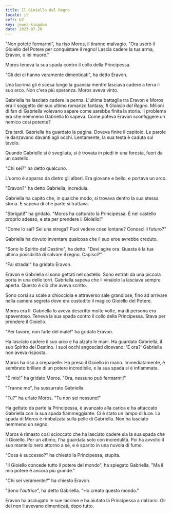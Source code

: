 ```yaml
---
title: Il Gioiello del Regno
locale: it
cefr: b2
key: jewel-kingdom
date: 2023-07-20
---
```


"Non potete fermarmi", ha riso Moros, il tiranno malvagio. "Ora userò il Gioiello del Potere per conquistare il regno! Lascia cadere la tua arma, Eravon, o lei muore."

Moros teneva la sua spada contro il collo della Principessa.

"Gli dei ci hanno veramente dimenticati", ha detto Eravon.

Una lacrima gli è scesa lungo la guancia mentre lasciava cadere a terra il suo arco. Non c'era più speranza. Moros aveva vinto.

Gabriella ha lasciato cadere la penna. L'ultima battaglia tra Eravon e Moros era il soggetto del suo ultimo romanzo fantasy, *Il Gioiello del Regno*. Milioni di fan di Gabriella volevano sapere come sarebbe finita la storia. Il problema era che nemmeno Gabriella lo sapeva. Come poteva Eravon sconfiggere un nemico così potente?

Era tardi. Gabriella ha guardato la pagina. Doveva finire il capitolo. Le parole le danzavano davanti agli occhi. Lentamente, la sua testa è caduta sul tavolo.

Quando Gabrielle si è svegliata, si è trovata in piedi in una foresta, fuori da un castello.

"Chi sei?" ha detto qualcuno.

L'uomo è apparso da dietro gli alberi. Era giovane e bello, e portava un arco.

"Eravon?" ha detto Gabriella, incredula.

Gabriella ha capito che, in qualche modo, si trovava dentro la sua stessa storia. E sapeva di che parte si trattava.

"Sbrigati!" ha gridato. "Moros ha catturato la Principessa. È nel castello proprio adesso, e sta per prendere il Gioiello!"

"Come lo sai? Sei una strega? Puoi vedere cose lontane? Conosci il futuro?"

Gabriella ha dovuto inventare qualcosa che il suo eroe avrebbe creduto.

"Sono lo Spirito del Destino", ha detto. "Devi agire ora. Questa è la tua ultima possibilità di salvare il regno. Capisci?"

"Fai strada!" ha gridato Eravon.

Eravon e Gabriella si sono gettati nel castello. Sono entrati da una piccola porta in una delle torri. Gabriella sapeva che il vinaiolo la lasciava sempre aperta. Questo è ciò che aveva scritto.

Sono corsi su scale a chiocciola e attraverso sale grandiose, fino ad arrivare nella camera segreta dove era custodito il magico Gioiello del Potere.

Moros era lì. Gabriella lo aveva descritto molte volte, ma di persona era spaventoso. Teneva la sua spada contro il collo della Principessa. Stava per prendere il Gioiello.

"Per favore, non farle del male!" ha gridato Eravon.

Ha lasciato cadere il suo arco e ha alzato le mani. Ha guardato Gabriella, il suo Spirito del Destino. I suoi occhi angosciati dicevano: 'E ora?' Gabriella non aveva risposta.

Moros ha riso a crepapelle. Ha preso il Gioiello in mano. Immediatamente, è sembrato brillare di un potere incredibile, e la sua spada si è infiammata.

"È mio!" ha gridato Moros. "Ora, nessuno può fermarmi!"

"Tranne me", ha sussurrato Gabriella.

"Tu?" ha urlato Moros. "Tu non sei nessuno!"

Ha gettato da parte la Principessa, è avanzato alla carica e ha attaccato Gabriella con la sua spada fiammeggiante. Ci è stato un lampo di luce. La spada di Moros è rimbalzata sulla pelle di Gabriella. Non ha lasciato nemmeno un segno.

Moros è rimasto così scioccato che ha lasciato cadere sia la sua spada che il Gioiello. Per un attimo, l'ha guardata solo con incredulità. Poi ha avvolto il suo mantello nero attorno a sé, e è sparito in una nuvola di fumo.

"Cosa è successo?" ha chiesto la Principessa, stupita.

"Il Gioiello concede tutto il potere del mondo", ha spiegato Gabriella. "Ma il mio potere è ancora più grande."

"Chi sei veramente?" ha chiesto Eravon.

"Sono l'*autrice*", ha detto Gabriella. "Ho creato questo mondo."

Eravon ha asciugato le sue lacrime e ha aiutato la Principessa a rialzarsi. Gli dei non li avevano dimenticati, dopo tutto.